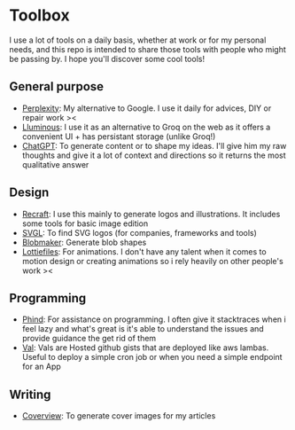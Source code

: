 # Toolbox

I use a lot of tools on a daily basis, whether at work or for my personal needs, and this repo is intended to share those tools with people who might be passing by.
I hope you'll discover some cool tools!

## General purpose
- [Perplexity](https://perplexity.ai): My alternative to Google. I use it daily for advices, DIY or repair work ><
- [Lluminous](https://lluminous.chat/): I use it as an alternative to Groq on the web as it offers a convenient UI + has persistant storage (unlike Groq!)
- [ChatGPT](https://chatgpt.com): To generate content or to shape my ideas. I'll give him my raw thoughts and give it a lot of context and directions so it returns the most qualitative answer

## Design
- [Recraft](https://recraft.ai): I use this mainly to generate logos and illustrations. It includes some tools for basic image edition
- [SVGL](https://svgl.app/): To find SVG logos (for companies, frameworks and tools)
- [Blobmaker](https://www.blobmaker.app/): Generate blob shapes
- [Lottiefiles](https://lottiefiles.com/): For animations. I don't have any talent when it comes to motion design or creating animations so i rely heavily on other people's work ><

## Programming
- [Phind](https://phind.com): For assistance on programming. I often give it stacktraces when i feel lazy and what's great is it's able to understand the issues and provide guidance the get rid of them
- [Val](https://www.val.town/): Vals are Hosted github gists that are deployed like aws lambas. Useful to deploy a simple cron job or when you need a simple endpoint for an App

## Writing
- [Coverview](https://coverview.vercel.app/): To generate cover images for my articles
